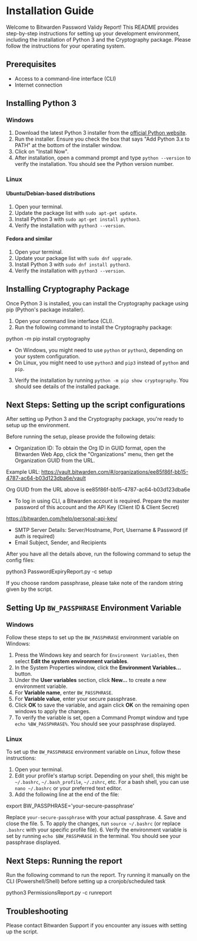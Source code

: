 # Installation Guide

Welcome to Bitwarden Password Validy Report! This README provides step-by-step instructions for setting up your development environment, including the installation of Python 3 and the Cryptography package. Please follow the instructions for your operating system.

## Prerequisites

- Access to a command-line interface (CLI)
- Internet connection

## Installing Python 3

### Windows

1. Download the latest Python 3 installer from the [official Python website](https://www.python.org/downloads/windows/).
2. Run the installer. Ensure you check the box that says "Add Python 3.x to PATH" at the bottom of the installer window.
3. Click on "Install Now".
4. After installation, open a command prompt and type `python --version` to verify the installation. You should see the Python version number.

### Linux

#### Ubuntu/Debian-based distributions

1. Open your terminal.
2. Update the package list with `sudo apt-get update`.
3. Install Python 3 with `sudo apt-get install python3`.
4. Verify the installation with `python3 --version`.

#### Fedora and similar

1. Open your terminal.
2. Update your package list with `sudo dnf upgrade`.
3. Install Python 3 with `sudo dnf install python3`.
4. Verify the installation with `python3 --version`.

## Installing Cryptography Package

Once Python 3 is installed, you can install the Cryptography package using pip (Python's package installer).

1. Open your command line interface (CLI).
2. Run the following command to install the Cryptography package:

python -m pip install cryptography

- On Windows, you might need to use `python` or `python3`, depending on your system configuration.
- On Linux, you might need to use `python3` and `pip3` instead of `python` and `pip`.

3. Verify the installation by running `python -m pip show cryptography`. You should see details of the installed package.

## Next Steps: Setting up the script configurations

After setting up Python 3 and the Cryptography package, you're ready to setup up the environment. 

Before running the setup, please provide the following detais:

- Organization ID: To obtain the Org ID in GUID format, open the Bitwarden Web App, click the "Organizations" menu, then get the Organization GUID from the URL.

Example URL:
https://vault.bitwarden.com/#/organizations/ee85f86f-bb15-4787-ac64-b03d123dba6e/vault

Org GUID from the URL above is ee85f86f-bb15-4787-ac64-b03d123dba6e

- To log in using CLI, a Bitwarden account is required. Prepare the master password of this account and the API Key (Client ID & Client Secret)

https://bitwarden.com/help/personal-api-key/

- SMTP Server Details: Server/Hostname, Port, Username & Password (if auth is required)
- Email Subject, Sender, and Recipients

After you have all the details above, run the following command to setup the config files:

python3 PasswordExpiryReport.py -c setup

If you choose random passphrase, please take note of the random string given by the script.

## Setting Up `BW_PASSPHRASE` Environment Variable

### Windows

Follow these steps to set up the `BW_PASSPHRASE` environment variable on Windows:

1. Press the Windows key and search for `Environment Variables`, then select **Edit the system environment variables**.
2. In the System Properties window, click the **Environment Variables...** button.
3. Under the **User variables** section, click **New...** to create a new environment variable.
4. For **Variable name**, enter `BW_PASSPHRASE`.
5. For **Variable value**, enter your secure passphrase.
6. Click **OK** to save the variable, and again click **OK** on the remaining open windows to apply the changes.
7. To verify the variable is set, open a Command Prompt window and type `echo %BW_PASSPHRASE%`. You should see your passphrase displayed.

### Linux

To set up the `BW_PASSPHRASE` environment variable on Linux, follow these instructions:

1. Open your terminal.
2. Edit your profile's startup script. Depending on your shell, this might be `~/.bashrc`, `~/.bash_profile`, `~/.zshrc`, etc. For a bash shell, you can use `nano ~/.bashrc` or your preferred text editor.
3. Add the following line at the end of the file:

export BW_PASSPHRASE='your-secure-passphrase'

Replace `your-secure-passphrase` with your actual passphrase.
4. Save and close the file.
5. To apply the changes, run `source ~/.bashrc` (or replace `.bashrc` with your specific profile file).
6. Verify the environment variable is set by running `echo $BW_PASSPHRASE` in the terminal. You should see your passphrase displayed.

## Next Steps: Running the report

Run the following command to run the report. Try running it manually on the CLI (Powershell/Shell) before setting up a cronjob/scheduled task

python3 PermissionsReport.py -c runreport

## Troubleshooting

Please contact Bitwarden Support if you encounter any issues with setting up the script.